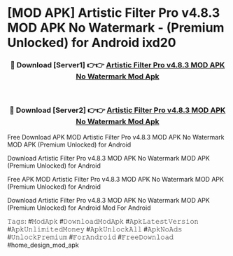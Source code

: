 # [MOD APK] Artistic Filter Pro v4.8.3 MOD APK No Watermark - (Premium Unlocked) for Android ixd20



<div align="center">
<h3>🔴 Download [Server1] 👉👉 <a href="https://momento.my/?title=Artistic_Filter_Pro_v4.8.3_MOD_APK_No_Watermark">Artistic Filter Pro v4.8.3 MOD APK No Watermark Mod Apk</a></h3><br>

<h3>🔴 Download [Server2] 👉👉 <a href="https://momento.my/?title=Artistic_Filter_Pro_v4.8.3_MOD_APK_No_Watermark">Artistic Filter Pro v4.8.3 MOD APK No Watermark Mod Apk</a></h3>
</div>



Free Download APK MOD Artistic Filter Pro v4.8.3 MOD APK No Watermark MOD APK (Premium Unlocked) for Android

Download Artistic Filter Pro v4.8.3 MOD APK No Watermark MOD APK (Premium Unlocked) for Android

Free APK MOD Artistic Filter Pro v4.8.3 MOD APK No Watermark MOD APK (Premium Unlocked) for Android

Download Artistic Filter Pro v4.8.3 MOD APK No Watermark MOD APK (Premium Unlocked) for Android Mod For Android

𝚃𝚊𝚐𝚜: #𝙼𝚘𝚍𝙰𝚙𝚔 #𝙳𝚘𝚠𝚗𝚕𝚘𝚊𝚍𝙼𝚘𝚍𝙰𝚙𝚔 #𝙰𝚙𝚔𝙻𝚊𝚝𝚎𝚜𝚝𝚅𝚎𝚛𝚜𝚒𝚘𝚗 #𝙰𝚙𝚔𝚄𝚗𝚕𝚒𝚖𝚒𝚝𝚎𝚍𝙼𝚘𝚗𝚎𝚢 #𝙰𝚙𝚔𝚄𝚗𝚕𝚘𝚌𝚔𝙰𝚕𝚕 #𝙰𝚙𝚔𝙽𝚘𝙰𝚍𝚜 #𝚄𝚗𝚕𝚘𝚌𝚔𝙿𝚛𝚎𝚖𝚒𝚞𝚖 #𝙵𝚘𝚛𝙰𝚗𝚍𝚛𝚘𝚒𝚍 #𝙵𝚛𝚎𝚎𝙳𝚘𝚠𝚗𝚕𝚘𝚊𝚍 #home_design_mod_apk
